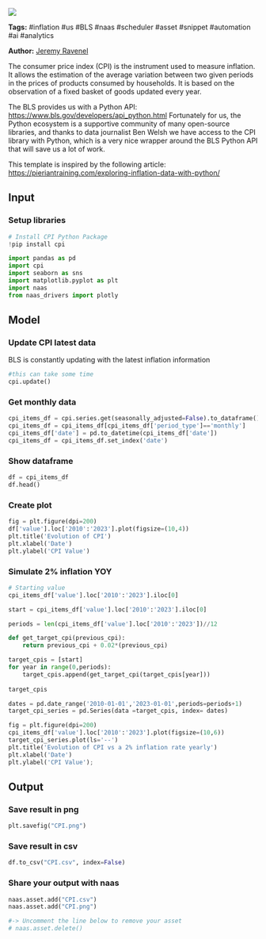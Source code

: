 <a href="https://app.naas.ai/user-redirect/naas/downloader?url=https://raw.githubusercontent.com/jupyter-naas/awesome-notebooks/master/US%20Bureau%20of%20Labor%20Statistics/US_Bureau_of_Labor_Statistics_Follow_CPI.ipynb" target="_parent"><img src="https://naasai-public.s3.eu-west-3.amazonaws.com/open_in_naas.svg"/></a>

**Tags:** #inflation #us #BLS #naas #scheduler #asset #snippet #automation #ai #analytics

**Author:** [Jeremy Ravenel](https://www.linkedin.com/in/j%C3%A9r%C3%A9my-ravenel-8a396910/)

The consumer price index (CPI) is the instrument used to measure inflation. It allows the estimation of the average variation between two given periods in the prices of products consumed by households. It is based on the observation of a fixed basket of goods updated every year.

The BLS provides us with a Python API: https://www.bls.gov/developers/api_python.html
Fortunately for us, the Python ecosystem is a supportive community of many open-source libraries, and thanks to data journalist Ben Welsh we have access to the CPI library with Python, which is a very nice wrapper around the BLS Python API that will save us a lot of work.

This template is inspired by the following article: https://pieriantraining.com/exploring-inflation-data-with-python/

## Input

### Setup libraries


```python
# Install CPI Python Package
!pip install cpi
```


```python
import pandas as pd
import cpi
import seaborn as sns
import matplotlib.pyplot as plt
import naas
from naas_drivers import plotly
```

## Model

### Update CPI latest data
BLS is constantly updating with the latest inflation information


```python
#this can take some time
cpi.update()
```

### Get monthly data


```python
cpi_items_df = cpi.series.get(seasonally_adjusted=False).to_dataframe()
cpi_items_df = cpi_items_df[cpi_items_df['period_type']=='monthly']
cpi_items_df['date'] = pd.to_datetime(cpi_items_df['date'])
cpi_items_df = cpi_items_df.set_index('date')
```

### Show dataframe


```python
df = cpi_items_df
df.head()
```

### Create plot


```python
fig = plt.figure(dpi=200)
df['value'].loc['2010':'2023'].plot(figsize=(10,4))
plt.title('Evolution of CPI')
plt.xlabel('Date')
plt.ylabel('CPI Value')
```

### Simulate 2% inflation YOY


```python
# Starting value
cpi_items_df['value'].loc['2010':'2023'].iloc[0]

start = cpi_items_df['value'].loc['2010':'2023'].iloc[0]

periods = len(cpi_items_df['value'].loc['2010':'2023'])//12
```


```python
def get_target_cpi(previous_cpi):
    return previous_cpi + 0.02*(previous_cpi)
```


```python
target_cpis = [start]
for year in range(0,periods):
    target_cpis.append(get_target_cpi(target_cpis[year]))
    
target_cpis
```


```python
dates = pd.date_range('2010-01-01','2023-01-01',periods=periods+1)
target_cpi_series = pd.Series(data =target_cpis, index= dates)
```


```python
fig = plt.figure(dpi=200)
cpi_items_df['value'].loc['2010':'2023'].plot(figsize=(10,6))
target_cpi_series.plot(ls='--')
plt.title('Evolution of CPI vs a 2% inflation rate yearly')
plt.xlabel('Date')
plt.ylabel('CPI Value');
```

## Output

### Save result in png


```python
plt.savefig("CPI.png")
```

### Save result in csv


```python
df.to_csv("CPI.csv", index=False)
```

### Share your output with naas


```python
naas.asset.add("CPI.csv")
naas.asset.add("CPI.png")

#-> Uncomment the line below to remove your asset
# naas.asset.delete()
```
